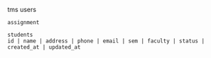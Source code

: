 

tms
    users

    assignment

    students
    id | name | address | phone | email | sem | faculty | status | created_at | updated_at